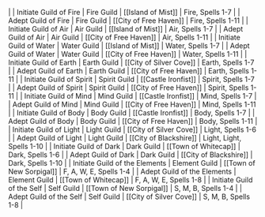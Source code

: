  |
| Initiate Guild of Fire | Fire Guild | [[Island of Mist]] | Fire, Spells 1-7 |
| Adept Guild of Fire | Fire Guild | [[City of Free Haven]] | Fire, Spells 1-11 |
| Initiate Guild of Air | Air Guild | [[Island of Mist]] | Air, Spells 1-7 |
| Adept Guild of Air | Air Guild | [[City of Free Haven]] | Air, Spells 1-11 |
| Initiate Guild of Water | Water Guild | [[Island of Mist]] | Water, Spells 1-7 |
| Adept Guild of Water | Water Guild | [[City of Free Haven]] | Water, Spells 1-11 |
| Initiate Guild of Earth | Earth Guild | [[City of Silver Cove]] | Earth, Spells 1-7 |
| Adept Guild of Earth | Earth Guild | [[City of Free Haven]] | Earth, Spells 1-11 |
| Initiate Guild of Spirit | Spirit Guild | [[Castle Ironfist]] | Spirit, Spells 1-7 |
| Adept Guild of Spirit | Spirit Guild | [[City of Free Haven]] | Spirit, Spells 1-11 |
| Initiate Guild of Mind | Mind Guild | [[Castle Ironfist]] | Mind, Spells 1-7 |
| Adept Guild of Mind | Mind Guild | [[City of Free Haven]] | Mind, Spells 1-11 |
| Initiate Guild of Body | Body Guild | [[Castle Ironfist]] | Body, Spells 1-7 |
| Adept Guild of Body | Body Guild | [[City of Free Haven]] | Body, Spells 1-11 |
| Initiate Guild of Light | Light Guild | [[City of Silver Cove]] | Light, Spells 1-6 |
| Adept Guild of Light | Light Guild | [[City of Blackshire]] | Light, Light, Spells 1-10 |
| Initiate Guild of Dark | Dark Guild | [[Town of Whitecap]] | Dark, Spells 1-6 |
| Adept Guild of Dark | Dark Guild | [[City of Blackshire]] | Dark, Spells 1-10 |
| Initiate Guild of the Elements | Element Guild | [[Town of New Sorpigal]] | F, A, W, E, Spells 1-4 |
| Adept Guild of the Elements | Element Guild | [[Town of Whitecap]] | F, A, W, E, Spells 1-8 |
| Initiate Guild of the Self | Self Guild | [[Town of New Sorpigal]] | S, M, B, Spells 1-4 |
| Adept Guild of the Self | Self Guild | [[City of Silver Cove]] | S, M, B, Spells 1-8 |

